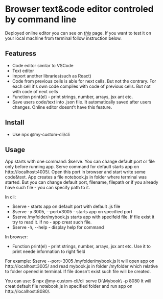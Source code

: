 # Browser text&code editor controled by command line
Deployed online editor you can see on [_this_](https://github.com/GoodNightBuddy/editor) page.
If you want to test it on your local machine from terminal follow instruction below.

## Featuress
- Code editor similar to VSCode
- Text editor
- Import another libraries(such as React)
- Code from previous cells is able for next cells. But not the contrary. For each cell it's own code compiles with code of previous cells. But not with code of next cells
- Function print(el) - print strings, number, arrays, jsx ant etc.
- Save users code/text into .json file. It automatically saved after users changes. Online editor doesnt't have this feature.

## Install

- Use npx @my-custom-cli/cli <command>

## Usage
App starts with one command: $serve. You can change default port or file only before running app.
Serve command for default starts app on http://localhost:4005/. Open this port in browser and start write some code&text.
App creates a file notebook.js in folder where terminal was started. But you can change default port, filename, filepath or if you already have such file - you can specify path to it.

In cli:
- $serve - starts app on default port with default .js file
- $serve -p 3005, --port=3005 - starts app on specified port
- $serve /myfolder/mybook.js starts app with specifeid file. If file exist it try to read it. If no - app creat such file.
- $serve -h, --help - display help for command

In browser:
- Function print(el) - print strings, number, arrays, jsx ant etc. Use it to print neede information to right field

For example:
$serve --port=3005 /myfolder/mybook.js
It will open app on http://localhost:3005/ and read  mybook.js in folder /myfolder which relative to folder opened in terminal. If file doesn't exist such file will be created.

You can use:
$ npx @my-custom-cli/cli serve D:\Mybook\ -p 8080
It will creat  default file notebook.js in specified folder and run app on http://localhost:8080/. 
